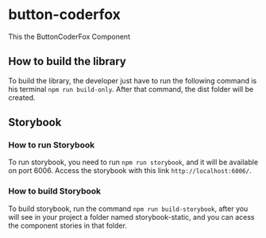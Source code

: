 # button-coderfox

This the ButtonCoderFox Component

## How to build the library

To build the library, the developer just have to run the following command is his terminal `npm run build-only`. After that command, the dist folder will be created.

## Storybook

### How to run Storybook

To run storybook, you need to run `npm run storybook`, and it will be available on port 6006.
Access the storybook with this link `http://localhost:6006/`.

### How to build Storybook

To build storybook, run the command `npm run build-storybook`, after you will see in your project a folder named storybook-static, and you can acess the component stories in that folder.